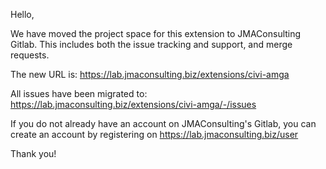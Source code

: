 Hello,

We have moved the project space for this extension to JMAConsulting Gitlab.
This includes both the issue tracking and support, and merge requests.

The new URL is: https://lab.jmaconsulting.biz/extensions/civi-amga

All issues have been migrated to: https://lab.jmaconsulting.biz/extensions/civi-amga/-/issues

If you do not already have an account on JMAConsulting's Gitlab, you can create an account
by registering on https://lab.jmaconsulting.biz/user

Thank you!

